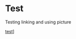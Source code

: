 # Test
Testing linking and using picture

[test](michaelleewilliams.github.io/10514247_10204367675457109_691172370308946835_o.jpg)]
